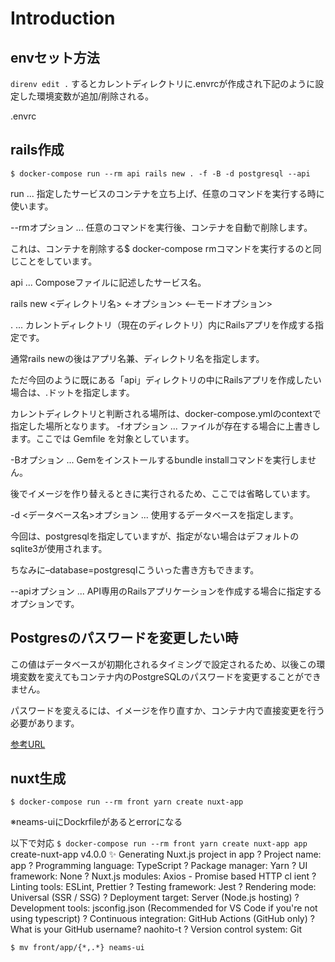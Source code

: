 # Introduction


## envセット方法

`direnv edit .`
するとカレントディレクトリに.envrcが作成され下記のように設定した環境変数が追加/削除される。

.envrc


## rails作成

`$ docker-compose run --rm api rails new . -f -B -d postgresql --api`

run ... 指定したサービスのコンテナを立ち上げ、任意のコマンドを実行する時に使います。

--rmオプション ... 任意のコマンドを実行後、コンテナを自動で削除します。

これは、コンテナを削除する$ docker-compose rmコマンドを実行するのと同じことをしています。

api ... Composeファイルに記述したサービス名。

rails new <ディレクトリ名> <-オプション> <--モードオプション>

. ... カレントディレクトリ（現在のディレクトリ）内にRailsアプリを作成する指定です。

通常rails newの後はアプリ名兼、ディレクトリ名を指定します。

ただ今回のように既にある「api」ディレクトリの中にRailsアプリを作成したい場合は、.ドットを指定します。

カレントディレクトリと判断される場所は、docker-compose.ymlのcontextで指定した場所となります。
-fオプション ... ファイルが存在する場合に上書きします。ここでは Gemfile を対象としています。

-Bオプション ... Gemをインストールするbundle installコマンドを実行しません。

後でイメージを作り替えるときに実行されるため、ここでは省略しています。

-d <データベース名>オプション ... 使用するデータベースを指定します。

今回は、postgresqlを指定していますが、指定がない場合はデフォルトのsqlite3が使用されます。

ちなみに–database=postgresqlこういった書き方もできます。

--apiオプション ... API専用のRailsアプリケーションを作成する場合に指定するオプションです。

## Postgresのパスワードを変更したい時

この値はデータベースが初期化されるタイミングで設定されるため、以後この環境変数を変えてもコンテナ内のPostgreSQLのパスワードを変更することができません。

パスワードを変えるには、イメージを作り直すか、コンテナ内で直接変更を行う必要があります。

[参考URL](https://blog.cloud-acct.com/posts/u-docker-compose-rails6new)

## nuxt生成

`$ docker-compose run --rm front yarn create nuxt-app`

※neams-uiにDockrfileがあるとerrorになる

以下で対応
`$ docker-compose run --rm front yarn create nuxt-app app`
create-nuxt-app v4.0.0
✨  Generating Nuxt.js project in app
? Project name: app
? Programming language: TypeScript
? Package manager: Yarn
? UI framework: None
? Nuxt.js modules: Axios - Promise based HTTP cl
ient
? Linting tools: ESLint, Prettier
? Testing framework: Jest
? Rendering mode: Universal (SSR / SSG)
? Deployment target: Server (Node.js hosting)
? Development tools: jsconfig.json (Recommended
for VS Code if you're not using typescript)
? Continuous integration: GitHub Actions (GitHub
 only)
? What is your GitHub username? naohito-t
? Version control system: Git


`$ mv front/app/{*,.*} neams-ui`



